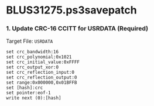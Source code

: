 # BLUS31275.ps3savepatch

### 1. Update CRC-16 CCITT for USRDATA (Required)

Target File: `USRDATA`

```
set crc_bandwidth:16
set crc_polynomial:0x1021
set crc_initial_value:0xFFFF
set crc_output_xor:0
set crc_reflection_input:0
set crc_reflection_output:0
set range:0x000000,0x01BFFB
set [hash]:crc
set pointer:eof-1
write next (0):[hash]
```

